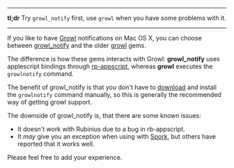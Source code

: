 ***
**tl;dr** 
Try `growl_notify` first, use `growl` when you have some problems with it.
***

If you like to have [Growl](http://growl.info/) notifications on Mac OS X, you can choose between [growl_notify](https://github.com/scottdavis/growl_notify) and the older [growl](https://github.com/visionmedia/growl) gems.

The difference is how these gems interacts with Growl: **growl_notify** uses applescript bindings through [rp-appscript](http://appscript.sourceforge.net/rb-appscript/index.html), whereas **growl** executes the `growlnotify` command.

The benefit of growl_notify is that you don't have to [download](http://growl.info/extras.php) and install the `growlnotify` command manually, so this is generally the recommended way of getting growl support.

The downside of growl_notify is, that there are some known issues:

* It doesn't work with Rubinius due to a bug in rb-appscript.
* It _may_ give you an exception when using with [Spork](https://github.com/timcharper/spork), but others have reported that it works well.

Please feel free to add your experience.